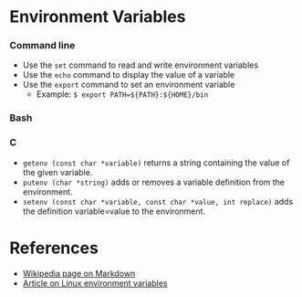 Environment Variables
=====================

### Command line

  * Use the `set` command to read and write environment variables
  * Use the `echo` command to display the value of a variable
  * Use the `export` command to set an environment variable
    * Example: `$ export PATH=${PATH}:${HOME}/bin`

### Bash

### C

  * `getenv (const char *variable)` returns a string containing the value of the given variable.
  * `putenv (char *string)` adds or removes a variable definition from the environment.
  * `setenv (const char *variable, const char *value, int replace)` adds the definition variable=value to the environment.

References
==========

  * [Wikipedia page on Markdown](http://en.wikipedia.org/wiki/Markdown)
  * [Article on Linux environment variables](http://www.cyberciti.biz/faq/set-environment-variable-linux/)
